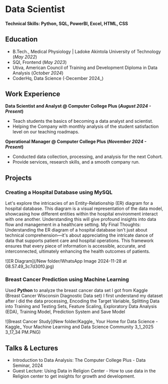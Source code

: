 # Data Scientist

#### Technical Skills: Python, SQL, PowerBI, Excel, HTML, CSS

## Education             		
- B.Tech., Medical Physiology | Ladoke Akintola University of Technology (_May 2022_)
- SQI, Frontend (_May 2023_)
- Utiva, American Council of Training and Development Diploma in Data Analysis (_October 2024_)
- CoderHq, Data Science (-December  2024_)



## Work Experience
**Data Scientist and Analyst @ Computer College Plus (_August 2024 - Present_)**
- Teach students the basics of becoming a data analyst and scientist.
- Helping the Company with monthly analysis of the student satisfaction level on our teaching roadmaps. 

**Operational Manager @ Computer College Plus (_November 2024 - Present_)**
- Conducted data collection, processing, and analysis for the next Cohort.
- Provide services, research skills, and a smooth company run.

## Projects
### Creating a Hospital Database using MySQL
Let's explore the intricacies of an Entity-Relationship (ER) diagram for a hospital database. This diagram is a visual representation of the data model, showcasing how different entities within the hospital environment interact with one another. Understanding this will give profound insights into data flow and management in a healthcare setting.
My Final Thoughts:
Understanding the ER diagram of a hospital database isn't just about technical comprehension—it's about appreciating the intricate dance of data that supports patient care and hospital operations. This framework ensures that every piece of information is accessible, accurate, and interconnected, ultimately enhancing the health outcomes of patients.


![ER Diagram](/New folder/WhatsApp Image 2024-11-28 at 08.57.49_3c7d30f0.jpg)

### Breast Cancer Prediction using Machine Learning

Used **Python** to analyze the breast cancer data set I got from Kaggle (Breast Cancer Wisconsin Diagnostic Data set) I first understand my dataset after i did the data processing, Encoding the Target Variable, Splitting Data into Training and Testing Sets, Feature Scaling, Exploratory Data Analysis (EDA), Training Model, Prediction System and Save Model

![Breast Cancer Study](New folder/Kaggle_ Your Home for Data Science - Kaggle_ Your Machine Learning and Data Science Community 3_1_2025 3_17_34 PM.PNG)

## Talks & Lectures
- Introduction to Data Analysis: The Computer College Plus  - Data Seminar, 2024
- Guest Lecture: Using Data in Religion Center - How to use data in the Religion center to get insights for growth and development.
